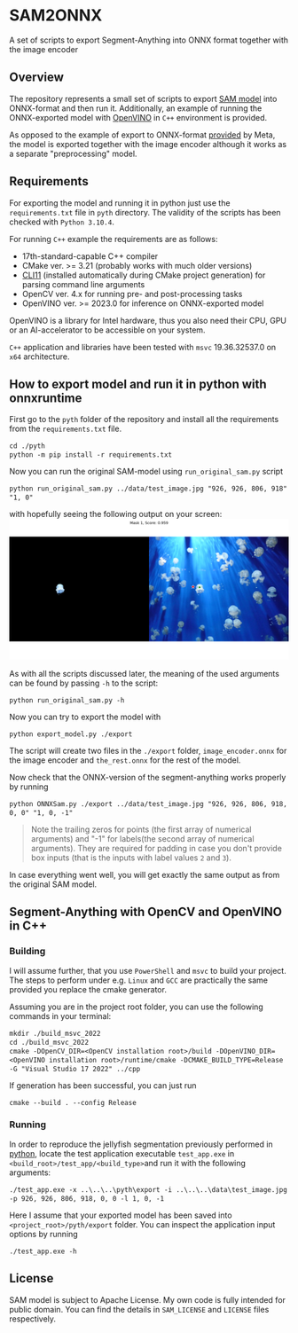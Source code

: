 # SAM2ONNX
A set of scripts to export Segment-Anything into ONNX format together with the image encoder

## Overview

The repository represents a small set of scripts to export [SAM model](https://github.com/facebookresearch/segment-anything) into ONNX-format and then run it. Additionally, an example of running the ONNX-exported model with [OpenVINO](https://docs.openvino.ai/2023.0/home.html) in `C++` environment is provided.

As opposed to the example of export to ONNX-format [provided](https://github.com/facebookresearch/segment-anything/blob/main/scripts/export_onnx_model.py) by Meta, the model is exported together with the image encoder although it works as a separate "preprocessing" model.

## Requirements

For exporting the model and running it in python just use the `requirements.txt` file in `pyth` directory. The validity of the scripts has been checked with `Python 3.10.4`.

For running `C++` example the requirements are as follows:

* 17th-standard-capable C++ compiler
* CMake ver. >= 3.21 (probably works with much older versions)
* [CLI11](https://github.com/CLIUtils/CLI11) (installed automatically during CMake project generation) for parsing command line arguments
* OpenCV ver. 4.x for running pre- and post-processing tasks
* OpenVINO ver. >= 2023.0 for inference on ONNX-exported model

OpenVINO is a library for Intel hardware, thus you also need their CPU, GPU or an AI-accelerator to be accessible on your system.

`C++` application and libraries have been tested with `msvc` 19.36.32537.0 on `x64` architecture.

## How to export model and run it in python with onnxruntime

First go to the `pyth` folder of the repository and install all the requirements from the `requirements.txt` file.
```
cd ./pyth
python -m pip install -r requirements.txt
```

Now you can run the original SAM-model using `run_original_sam.py` script
```
python run_original_sam.py ../data/test_image.jpg "926, 926, 806, 918" "1, 0"
```

with hopefully seeing the following output on your screen:
![image](docs/original.png)

As with all the scripts discussed later, the meaning of the used arguments can be found by passing `-h` to the script:
```
python run_original_sam.py -h
```

Now you can try to export the model with
```
python export_model.py ./export
```

The script will create two files in the `./export` folder, `image_encoder.onnx` for the image encoder and `the_rest.onnx` for the rest of the model.

Now check that the ONNX-version of the segment-anything works properly by running
```
python ONNXSam.py ./export ../data/test_image.jpg "926, 926, 806, 918, 0, 0" "1, 0, -1"
```

> Note the trailing zeros for points (the first array of numerical arguments) and "-1" for labels(the second array of numerical arguments). They are required for padding in case you don't provide box inputs (that is the inputs with label values `2` and `3`).

In case everything went well, you will get exactly the same output as from the original SAM model.

## Segment-Anything with OpenCV and OpenVINO in C++

### Building

I will assume further, that you use `PowerShell` and `msvc` to build your project.
The steps to perform under e.g. `Linux` and `GCC` are practically the same provided you replace the cmake generator.

Assuming you are in the project root folder, you can use the following commands in your terminal:  

```
mkdir ./build_msvc_2022
cd ./build_msvc_2022
cmake -DOpenCV_DIR=<OpenCV installation root>/build -DOpenVINO_DIR=<OpenVINO installation root>/runtime/cmake -DCMAKE_BUILD_TYPE=Release -G "Visual Studio 17 2022" ../cpp
```

If generation has been successful, you can just run
```
cmake --build . --config Release
```

### Running

In order to reproduce the jellyfish segmentation previously performed in [python](#how-to-export-model-and-run-it-in-python-with-onnxruntime), locate the test application executable `test_app.exe` in `<build_root>/test_app/<build_type>`and run it with the following arguments:

```
./test_app.exe -x ..\..\..\pyth\export -i ..\..\..\data\test_image.jpg -p 926, 926, 806, 918, 0, 0 -l 1, 0, -1
```

Here I assume that your exported model has been saved into `<project_root>/pyth/export` folder.
You can inspect the application input options by running
```
./test_app.exe -h
``` 

## License

SAM model is subject to Apache License. My own code is fully intended for public domain. You can find the details in `SAM_LICENSE` and `LICENSE` files respectively.
